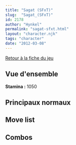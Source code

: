 ```yaml
---
title: "Sagat (SFxT)"
slug:  "Sagat_(SFxT)"
id: 2178
author: "Hynkel"
permalink: "sagat-sfxt.html"
layout: "character.njk"
tags: "character"
date: "2012-03-08"
---
```


[Retour à la fiche du jeu](Street_Fighter_x_Tekken)

## Vue d'ensemble

**Stamina :** 1050

## Principaux normaux

## Move list

## Combos
